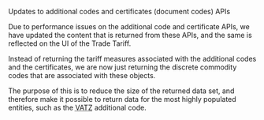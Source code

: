 Updates to additional codes and certificates (document codes) APIs

Due to performance issues on the additional code and certificate APIs, we have updated the content that is returned from these APIs, and the same is reflected on the UI of the Trade Tariff.

Instead of returning the tariff measures associated with the additional codes and the certificates, we are now just returning the discrete commodity codes that are associated with these objects.

The purpose of this is to reduce the size of the returned data set, and therefore make it possible to return data for the most highly populated entities, such as the <abbr title="VAT Zero Rate">VATZ</abbr> additional code.

